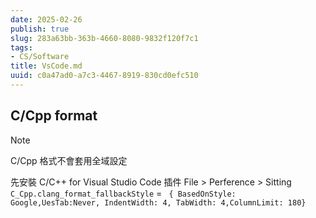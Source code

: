 ```yaml
---
date: 2025-02-26
publish: true
slug: 283a63bb-363b-4660-8080-9832f120f7c1
tags:
- CS/Software
title: VsCode.md
uuid: c0a47ad0-a7c3-4467-8919-830cd0efc510
---
```

## C/Cpp format

> [!note]
> C/Cpp 格式不會套用全域設定



先安裝 C/C++ for Visual Studio Code 插件
File > Perference > Sitting
`C_Cpp.clang_format_fallbackStyle` = ` { BasedOnStyle: Google,UesTab:Never, IndentWidth: 4, TabWidth: 4,ColumnLimit: 180}`
